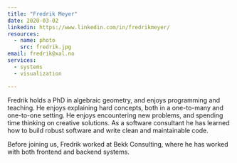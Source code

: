 ```yaml
---
title: "Fredrik Meyer"
date: 2020-03-02
linkedin: https://www.linkedin.com/in/fredrikmeyer/
resources:
  - name: photo
    src: fredrik.jpg
email: fredrik@xal.no
services:
  - systems
  - visualization

---
```


Fredrik holds a PhD in algebraic geometry, and enjoys programming and teaching. He enjoys explaining hard concepts, both in a one-to-many and one-to-one setting. He enjoys encountering new problems, and spending time thinking on creative solutions. As a software consultant he has learned how to build robust software and write clean and maintainable code.

Before joining us, Fredrik worked at Bekk Consulting, where he has worked with both frontend and backend systems.

